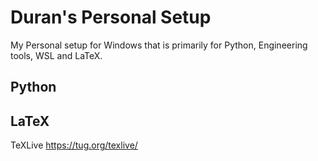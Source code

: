 # Duran's Personal Setup
My Personal setup for Windows that is primarily for Python, Engineering tools, WSL and LaTeX. 

## Python



## LaTeX
TeXLive
https://tug.org/texlive/
